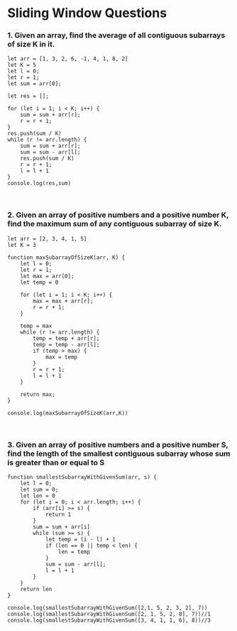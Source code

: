 # Sliding Window Questions

### 1. Given an array, find the average of all contiguous subarrays of size K in it.
   
```
let arr = [1, 3, 2, 6, -1, 4, 1, 8, 2]
let K = 5
let l = 0;
let r = 1;
let sum = arr[0];

let res = [];

for (let i = 1; i < K; i++) {
    sum = sum + arr[r];
    r = r + 1;
}
res.push(sum / K)
while (r != arr.length) {
    sum = sum + arr[r];
    sum = sum - arr[l];
    res.push(sum / K)
    r = r + 1;
    l = l + 1
}
console.log(res,sum)
```
<br>

### 2. Given an array of positive numbers and a positive number K, find the maximum sum of any contiguous subarray of size K.

```
let arr = [2, 3, 4, 1, 5]
let K = 3

function maxSubarrayOfSizeK(arr, K) {
    let l = 0;
    let r = 1;
    let max = arr[0];
    let temp = 0

    for (let i = 1; i < K; i++) {
        max = max + arr[r];
        r = r + 1;
    }

    temp = max
    while (r != arr.length) {
        temp = temp + arr[r];
        temp = temp - arr[l];
        if (temp > max) {
            max = temp
        }
        r = r + 1;
        l = l + 1
    }

    return max;
}

console.log(maxSubarrayOfSizeK(arr,K))
```
<br>

### 3. Given an array of positive numbers and a positive number S, find the length of the smallest contiguous subarray whose sum is greater than or equal to S

```
function smallestSubarrayWithGivenSum(arr, s) {
    let l = 0;
    let sum = 0;
    let len = 0
    for (let i = 0; i < arr.length; i++) {
        if (arr[i] >= s) {
            return 1
        }
        sum = sum + arr[i]
        while (sum >= s) {
            let temp = (i - l) + 1
            if (len == 0 || temp < len) {
                len = temp
            }
            sum = sum - arr[l];
            l = l + 1
        }
    }
    return len
}

console.log(smallestSubarrayWithGivenSum([2,1, 5, 2, 3, 2], 7))
console.log(smallestSubarrayWithGivenSum([2, 1, 5, 2, 8], 7))//1
console.log(smallestSubarrayWithGivenSum([3, 4, 1, 1, 6], 8))//3
```
